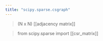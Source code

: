 ```yaml
---
title: "scipy.sparse.csgraph"
---
```


> (N x N) [[adjacency matrix]]

> from scipy.sparse import [[csr_matrix]]
